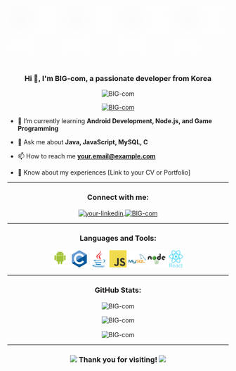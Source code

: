 <h1 align="center">
  <img src="https://raw.githubusercontent.com/BIG-com/blog_image_repo/main/img/Welcome to.gif" alt="welcomeMainImg">
</h1>

<h3 align="center">Hi 👋, I'm BIG-com, a passionate developer from Korea</h3>

<p align="center">
  <img src="https://komarev.com/ghpvc/?username=BIG-com&label=Profile%20views&color=0e75b6&style=plastic" alt="BIG-com" />
</p>

<p align="center">
  <a href="https://github.com/ryo-ma/github-profile-trophy">
    <img src="https://github-profile-trophy.vercel.app/?username=BIG-com&theme=onedark" alt="BIG-com" />
  </a>
</p>

- 🌱 I’m currently learning **Android Development, Node.js, and Game Programming**

- 💬 Ask me about **Java, JavaScript, MySQL, C**

- 📫 How to reach me **your.email@example.com**

- 📄 Know about my experiences [Link to your CV or Portfolio]

---

<h3 align="center">Connect with me:</h3>
<p align="center">
  <a href="https://linkedin.com/in/your-linkedin" target="_blank">
    <img align="center" src="https://cdn.jsdelivr.net/npm/simple-icons@3.0.1/icons/linkedin.svg" alt="your-linkedin" height="30" width="40" />
  </a>
  <a href="https://github.com/BIG-com" target="_blank">
    <img align="center" src="https://cdn.jsdelivr.net/npm/simple-icons@3.0.1/icons/github.svg" alt="BIG-com" height="30" width="40" />
  </a>
</p>

---

<h3 align="center">Languages and Tools:</h3>
<p align="center">
  <img src="https://raw.githubusercontent.com/devicons/devicon/master/icons/android/android-original-wordmark.svg" alt="android" width="40" height="40" />
  <img src="https://raw.githubusercontent.com/devicons/devicon/master/icons/c/c-original.svg" alt="c" width="40" height="40" />
  <img src="https://raw.githubusercontent.com/devicons/devicon/master/icons/java/java-original.svg" alt="java" width="40" height="40" />
  <img src="https://raw.githubusercontent.com/devicons/devicon/master/icons/javascript/javascript-original.svg" alt="javascript" width="40" height="40" />
  <img src="https://raw.githubusercontent.com/devicons/devicon/master/icons/mysql/mysql-original-wordmark.svg" alt="mysql" width="40" height="40" />
  <img src="https://raw.githubusercontent.com/devicons/devicon/master/icons/nodejs/nodejs-original-wordmark.svg" alt="nodejs" width="40" height="40" />
  <img src="https://raw.githubusercontent.com/devicons/devicon/master/icons/react/react-original-wordmark.svg" alt="react" width="40" height="40" />
</p>

---

<h3 align="center">GitHub Stats:</h3>
<p align="center">
  <img align="center" src="https://github-readme-stats.vercel.app/api?username=BIG-com&show_icons=true&locale=en&theme=radical" alt="BIG-com" />
</p>

<p align="center">
  <img align="center" src="https://github-readme-streak-stats.herokuapp.com/?user=BIG-com&theme=radical" alt="BIG-com" />
</p>

<p align="center">
  <img align="center" src="https://github-readme-stats.vercel.app/api/top-langs?username=BIG-com&show_icons=true&locale=en&layout=compact&theme=radical" alt="BIG-com" />
</p>

---

<h3 align="center">
  <img src="https://media.giphy.com/media/dxn6fRlTIShoeBr69N/giphy.gif" width="50">
  Thank you for visiting!
  <img src="https://media.giphy.com/media/dxn6fRlTIShoeBr69N/giphy.gif" width="50">
</h3>
<!--
**BIG-com/BIG-com** is a ✨ _special_ ✨ repository because its `README.md` (this file) appears on your GitHub profile.

Here are some ideas to get you started:

- 🔭 I’m currently working on ...
- 🌱 I’m currently learning ...
- 👯 I’m looking to collaborate on ...
- 🤔 I’m looking for help with ...
- 💬 Ask me about ...
- 📫 How to reach me: ...
- 😄 Pronouns: ...
- ⚡ Fun fact: ...
-->
